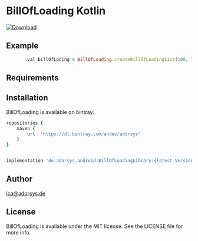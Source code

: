 # BillOfLoading Kotlin

[ ![Download](https://api.bintray.com/packages/andev/adorsys/BillOfLoadingLibrary/images/download.svg) ](https://bintray.com/andev/adorsys/BillOfLoadingLibrary/_latestVersion)

## Example

```ruby
        val billOfLoding = BillOfLoading.createBillOfLoadingList(100, "receiverId")
```

## Requirements

## Installation

BillOfLoading is available on bintray:

```ruby
repositories {
    maven {
        url  "https://dl.bintray.com/andev/adorsys" 
    }
}


implementation 'de.adorsys.android:BillOfLoadingLibrary:{latest Version}'
```

## Author

ica@adorsys.de

## License

BillOfLoading is available under the MIT license. See the LICENSE file for more info.
